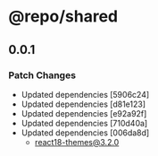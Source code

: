 # @repo/shared

## 0.0.1

### Patch Changes

- Updated dependencies [5906c24]
- Updated dependencies [d81e123]
- Updated dependencies [e92a92f]
- Updated dependencies [710d40a]
- Updated dependencies [006da8d]
  - react18-themes@3.2.0
